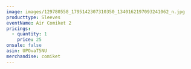 ```yaml
---
image: images/129780558_1795142307310350_1340162197093241062_n.jpg
producttype: Sleeves
eventName: Air Comiket 2
pricings:
  - quantity: 1
    price: 25
onsale: false
asin: UPOvaT5NU
merchandise: comiket
---
```

